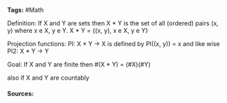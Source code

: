 **Tags:**  #Math 

Definition: If X and Y are sets then X * Y is the set of all (ordered) pairs (x, y) where x e X, y e Y.  X * Y = {(x, y), x e X, y e Y}

Projection functions: PI: X * Y -> X is defined by PI((x, y)) = x and like wise PI2: X * Y -> Y

Goal: If X and Y are finite then #(X * Y) = (#X)(#Y)

also if X and Y are countably 
#### Sources: